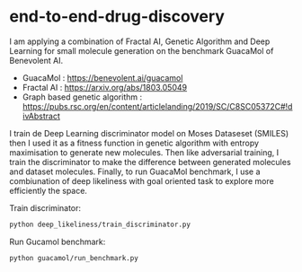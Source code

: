 # end-to-end-drug-discovery

I am applying a combination of Fractal AI, Genetic Algorithm and Deep Learning for small molecule generation on the benchmark  GuacaMol of Benevolent AI.

* GuacaMol : https://benevolent.ai/guacamol
* Fractal AI : https://arxiv.org/abs/1803.05049
* Graph based genetic algorithm : https://pubs.rsc.org/en/content/articlelanding/2019/SC/C8SC05372C#!divAbstract

I train de Deep Learning discriminator model on Moses Dataseset (SMILES) then I used it as a fitness function in genetic algorithm with entropy maximisation to generate new molecules. Then like adversarial training, I train the discriminator to make the difference between generated molecules and dataset molecules. Finally, to run GuacaMol benchmark, I use a combiunation of deep likeliness with goal oriented task to explore more efficiently the space.

Train discriminator:
```bash
python deep_likeliness/train_discriminator.py
```

Run Gucamol benchmark:
```bash
python guacamol/run_benchmark.py
```
